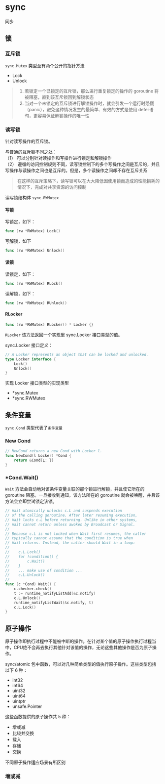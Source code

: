 # sync

同步

## 锁

### 互斥锁

`sync.Mutex` 类型至有两个公开的指针方法

- Lock
- Unlock

> 1. 若锁定一个已锁定的互斥锁，那么进行重复锁定的操作的 goroutine 将被阻塞，直到该互斥锁回到解锁状态
> 2. 当对一个未锁定的互斥锁进行解锁操作时，就会引发一个运行时恐慌（panic），避免这种情况发生的最简单、有效的方式是使用 defer语句，更容易保证解锁操作的唯一性

### 读写锁

针对读写操作的互斥锁。

与普通的互斥锁不同之处：    
（1） 可以分别针对读操作和写操作进行锁定和解锁操作   
（2） 遵循的访问控制规则不同，读写锁控制下的多个写操作之间是互斥的，并且写操作与读操作之间也是互斥的。但是，多个读操作之间却不存在互斥关系

> 在这样的互斥策略下，读写锁可以在大大降低因使用锁而造成的性能损耗的情况下，完成对共享资源的访问控制

读写锁结构体 `sync.RWMutex`

#### 写锁

写锁定，如下：

```go
func (rw *RWMutex) Lock()
```

写解锁，如下

```go
func (rw *RWMutex) Unlock()
```

#### 读锁

读锁定，如下：

```go
func (rw *RWMutex) RLock()
```

读解锁，如下：

```go
func (rw *RWMutex) RUnlock()
```

#### RLocker

```go
func (rw *RWMutex) RLocker() * Locker {}
```

`RLocker` 该方法返回一个实现里 sync.Locker 接口类型的值。

sync.Locker 接口定义：

```go
// A Locker represents an object that can be locked and unlocked.
type Locker interface {
	Lock()
	Unlock()
}
```

实现 Locker 接口类型的实现类型

- *sync.Mutex
- *sync.RWMutex

## 条件变量

`sync.Cond` 类型代表了`条件变量`

### New Cond

```go
// NewCond returns a new Cond with Locker l.
func NewCond(l Locker) *Cond {
	return &Cond{L: l}
}
```

### *Cond.Wait()

`Wait` 方法会自动地对该条件变量关联的那个锁进行解锁，并且使它所在的 goroutine 阻塞。一旦接收到通知，该方法所在的 goroutine 就会被唤醒，并且该方法会立即尝试锁定该锁。

```go
// Wait atomically unlocks c.L and suspends execution
// of the calling goroutine. After later resuming execution,
// Wait locks c.L before returning. Unlike in other systems,
// Wait cannot return unless awoken by Broadcast or Signal.
//
// Because c.L is not locked when Wait first resumes, the caller
// typically cannot assume that the condition is true when
// Wait returns. Instead, the caller should Wait in a loop:
//
//    c.L.Lock()
//    for !condition() {
//        c.Wait()
//    }
//    ... make use of condition ...
//    c.L.Unlock()
//
func (c *Cond) Wait() {
	c.checker.check()
	t := runtime_notifyListAdd(&c.notify)
	c.L.Unlock()
	runtime_notifyListWait(&c.notify, t)
	c.L.Lock()
}
```

## 原子操作

原子操作即执行过程中不能被中断的操作。在针对某个值的原子操作执行过程当中，CPU绝不会再去执行其他针对该值的操作，无论这些其他操作是否为原子操作。

sync/atomic 包中函数，可以对几种简单类型的值执行原子操作。这些类型包括以下 6 种：
- int32
- int64
- uint32
- uint64
- uintptr
- unsafe.Pointer

这些函数提供的原子操作共 5 种：
- 增或减
- 比较并交换
- 载入
- 存储
- 交换

不同原子操作适应场景有所区别

### 增或减

